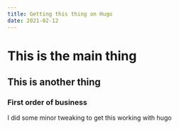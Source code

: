 ```yaml
---
title: Getting this thing on Hugo
date: 2021-02-12
---
```


# This is the main thing

## This is another thing

### First order of business

I did some minor tweaking to get this working with hugo
